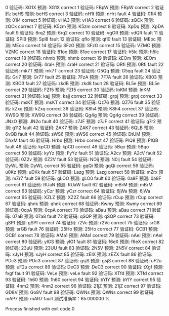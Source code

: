 
0 验证码: XG1X  预测: XG1X correct
1 验证码: FBpW  预测: FBpW correct
2 验证码: beHS  预测: beHS correct
3 验证码: nH1t  预测: nHrt fault
4 验证码: 01l4  预测: 01l4 correct
5 验证码: vHA3  预测: vHA3 correct
6 验证码: zQCk  预测: zQCk correct
7 验证码: K5zm  预测: K5zm correct
8 验证码: XpDq  预测: XpDA fault
9 验证码: 6rq2  预测: 6rq2 correct
10 验证码: vgOR  预测: vdQR fault
11 验证码: SPlB  预测: Spl8 fault
12 验证码: qflo  预测: qfl0 fault
13 验证码: MEoc  预测: MEoc correct
14 验证码: SFzG  预测: SFzG correct
15 验证码: VZMC  预测: VZMC correct
16 验证码: 81oe  预测: 81oe correct
17 验证码: h5lc  预测: h5lc correct
18 验证码: nhmb  预测: nhmb correct
19 验证码: kEOm  预测: kEOm correct
20 验证码: 4raH  预测: 4raH correct
21 验证码: ORfi  预测: 0Rfi fault
22 验证码: mk7T  预测: mk7T correct
23 验证码: G5Qq  预测: G5qq fault
24 验证码: GrI7  预测: Gr77 fault
25 验证码: 7FzA  预测: 7F7A fault
26 验证码: XB03  预测: XBO3 fault
27 验证码: zkdB  预测: zkd8 fault
28 验证码: BL5e  预测: BL5e correct
29 验证码: FZf5  预测: FZf5 correct
30 验证码: InKM  预测: InKM correct
31 验证码: kajj  预测: kajj correct
32 验证码: grpj  预测: grpj correct
33 验证码: msKT  预测: msKT correct
34 验证码: Qz76  预测: QZ76 fault
35 验证码: kZxq  预测: kZxq correct
36 验证码: K8h4  预测: K8h4 correct
37 验证码: XW9Q  预测: XW9Q correct
38 验证码: Qg4g  预测: Qg4g correct
39 验证码: JNzO  预测: JN2o fault
40 验证码: z7JF  预测: z7JF correct
41 验证码: g7r2  预测: g112 fault
42 验证码: ZAK7  预测: ZAK7 correct
43 验证码: 6QLB  预测: 6vQB fault
44 验证码: sWS6  预测: sWS6 correct
45 验证码: DtUM  预测: DhxM fault
46 验证码: Hrbo  预测: Hrbo correct
47 验证码: PlQ8  预测: PlQB fault
48 验证码: kpCD  预测: kpCD correct
49 验证码: 5Bqo  预测: 5Bqo correct
50 验证码: kyYz  预测: FyYz fault
51 验证码: A2cv  预测: A2cV fault
52 验证码: 0Z2v  预测: 0Z2V fault
53 验证码: NOij  预测: N0ij fault
54 验证码: DyWL  预测: DyWL correct
55 验证码: gqQi  预测: gqQi correct
56 验证码: u0Kz  预测: uDKk fault
57 验证码: Lazg  预测: Lazg correct
58 验证码: mZrx  预测: mZr7 fault
59 验证码: gLOO  预测: gLO0 fault
60 验证码: 0a8F  预测: 0a8F correct
61 验证码: RUaN  预测: RUaW fault
62 验证码: mBrM  预测: mBrM correct
63 验证码: yCzr  预测: yCzr correct
64 验证码: 6jWa  预测: 6jWa correct
65 验证码: XZLZ  预测: XZ2Z fault
66 验证码: rCup  预测: rCup correct
67 验证码: qhnk  预测: qhnk correct
68 验证码: Kwmy  预测: Kwmy correct
69 验证码: 0cpA  预测: 0cpA correct
70 验证码: aBau  预测: aBau correct
71 验证码: 07aB  预测: 07a8 fault
72 验证码: qSQP  预测: qSQP correct
73 验证码: gSPf  预测: gSPf correct
74 验证码: r2Vc  预测: r2Vc correct
75 验证码: srG8  预测: srGB fault
76 验证码: 25Ho  预测: 25Ho correct
77 验证码: GCB1  预测: GCB1 correct
78 验证码: AMa1  预测: AMa1 correct
79 验证码: nAel  预测: nAel correct
80 验证码: ylGS  预测: ylG1 fault
81 验证码: f6eX  预测: f6eX correct
82 验证码: 23uU  预测: 23UU fault
83 验证码: 2N5V  预测: 2N5V correct
84 验证码: xJyH  预测: xJyH correct
85 验证码: zEIX  预测: zEZX fault
86 验证码: PDc3  预测: PDc3 correct
87 验证码: gsjS  预测: gsjS correct
88 验证码: uF2u  预测: uF2u correct
89 验证码: DeC3  预测: DeC3 correct
90 验证码: tXgf  预测: fxgf fault
91 验证码: VeLe  预测: veLe fault
92 验证码: XTfd  预测: XTfd correct
93 验证码: 1h60  预测: 1h60 correct
94 验证码: bYIY  预测: bYIY correct
95 验证码: 4nm2  预测: 4nm2 correct
96 验证码: 21jZ  预测: 21jZ correct
97 验证码: GD8V  预测: Go8V fault
98 验证码: QWNs  预测: QWNs correct
99 验证码: mAP7  预测: mAR7 fault
测试准确率：65.000000 %

Process finished with exit code 0